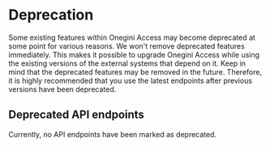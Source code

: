 # Deprecation

Some existing features within Onegini Access may become deprecated at some point for various reasons. We won't remove deprecated features 
immediately. This makes it possible to upgrade Onegini Access while using the existing versions of the external systems that depend on it. Keep 
in mind that the deprecated features may be removed in the future. Therefore, it is highly recommended that you use the latest endpoints after previous
versions have been deprecated.

## Deprecated API endpoints

Currently, no API endpoints have been marked as deprecated.